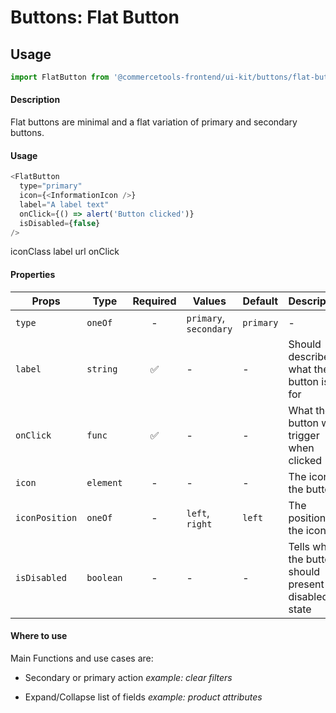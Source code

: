 # Buttons: Flat Button

## Usage

```js
import FlatButton from '@commercetools-frontend/ui-kit/buttons/flat-button';
```

#### Description

Flat buttons are minimal and a flat variation of primary and secondary buttons.

#### Usage

```js
<FlatButton
  type="primary"
  icon={<InformationIcon />}
  label="A label text"
  onClick={() => alert('Button clicked')}
  isDisabled={false}
/>
```

iconClass label url onClick

#### Properties

| Props          | Type      | Required | Values                 | Default   | Description                                           |
| -------------- | --------- | :------: | ---------------------- | --------- | ----------------------------------------------------- |
| `type`         | `oneOf`   |    -     | `primary`, `secondary` | `primary` | -                                                     |
| `label`        | `string`  |    ✅    | -                      | -         | Should describe what the button is for                |
| `onClick`      | `func`    |    ✅    | -                      | -         | What the button will trigger when clicked             |
| `icon`         | `element` |    -     | -                      | -         | The icon of the button                                |
| `iconPosition` | `oneOf`   |    -     | `left`, `right`        | `left`    | The position of the icon                              |
| `isDisabled`   | `boolean` |    -     | -                      | -         | Tells when the button should present a disabled state |

#### Where to use

Main Functions and use cases are:

- Secondary or primary action _example: clear filters_

- Expand/Collapse list of fields _example: product attributes_
